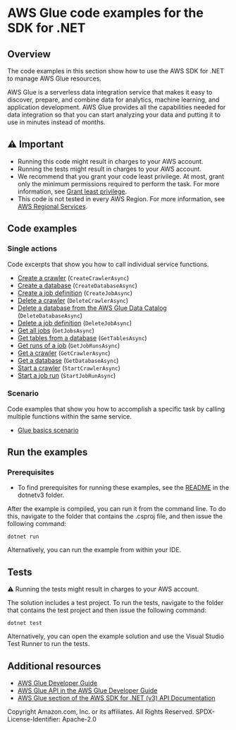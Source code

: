 # AWS Glue code examples for the SDK for .NET

## Overview
The code examples in this section show how to use the AWS SDK for .NET to manage AWS Glue resources.

AWS Glue is a serverless data integration service that makes it easy to discover, prepare, and combine data for analytics, machine learning, and application development. AWS Glue provides all the capabilities needed for data integration so that you can start analyzing your data and putting it to use in minutes instead of months.

## ⚠️ Important
* Running this code might result in charges to your AWS account.
* Running the tests might result in charges to your AWS account.
* We recommend that you grant your code least privilege. At most, grant only the minimum permissions required to perform the task. For more information, see [Grant least privilege](https://docs.aws.amazon.com/IAM/latest/UserGuide/best-practices.html#grant-least-privilege).
* This code is not tested in every AWS Region. For more information, see [AWS Regional Services](https://aws.amazon.com/about-aws/global-infrastructure/regional-product-services).

## Code examples

### Single actions
Code excerpts that show you how to call individual service functions.

- [Create a crawler](scenarios/Glue_Basics_Scenario/Glue_Basics/GlueMethods.cs) (`CreateCrawlerAsync`)
- [Create a database](scenarios/Glue_Basics_Scenario/Glue_Basics/GlueMethods.cs) (`CreateDatabaseAsync`)
- [Create a job definition](scenarios/Glue_Basics_Scenario/Glue_Basics/GlueMethods.cs) (`CreateJobAsync`)
- [Delete a crawler](scenarios/Glue_Basics_Scenario/Glue_Basics/GlueMethods.cs) (`DeleteCrawlerAsync`)
- [Delete a database from the AWS Glue Data Catalog](scenarios/Glue_Basics_Scenario/Glue_Basics/GlueMethods.cs) (`DeleteDatabaseAsync`)
- [Delete a job definition](scenarios/Glue_Basics_Scenario/Glue_Basics/GlueMethods.cs) (`DeleteJobAsync`)
- [Get all jobs](scenarios/Glue_Basics_Scenario/Glue_Basics/GlueMethods.cs) (`GetJobsAsync`)
- [Get tables from a database](scenarios/Glue_Basics_Scenario/Glue_Basics/GlueMethods.cs) (`GetTablesAsync`)
- [Get runs of a job](scenarios/Glue_Basics_Scenario/Glue_Basics/GlueMethods.cs) (`GetJobRunsAsync`)
- [Get a crawler](scenarios/Glue_Basics_Scenario/Glue_Basics/GlueMethods.cs) (`GetCrawlerAsync`)
- [Get a database](scenarios/Glue_Basics_Scenario/Glue_Basics/GlueMethods.cs) (`GetDatabaseAsync`)
- [Start a crawler](scenarios/Glue_Basics_Scenario/Glue_Basics/GlueMethods.cs) (`StartCrawlerAsync`)
- [Start a job run](scenarios/Glue_Basics_Scenario/Glue_Basics/GlueMethods.cs) (`StartJobRunAsync`)

### Scenario

Code examples that show you how to accomplish a specific task by calling
multiple functions within the same service.

- [Glue basics scenario](scenarios/Glue_Basics_Scenario/)

## Run the examples

### Prerequisites
* To find prerequisites for running these examples, see the
  [README](../README.md#Prerequisites) in the dotnetv3 folder.

After the example is compiled, you can run it from the command line. To
do this, navigate to the folder that contains the .csproj file, and then issue
the following command:

```
dotnet run
```

Alternatively, you can run the example from within your IDE.

## Tests
⚠️ Running the tests might result in charges to your AWS account.

The solution includes a test project. To run the tests, navigate to the folder that contains the test project and then issue the following command:

```
dotnet test
```

Alternatively, you can open the example solution and use the Visual Studio Test Runner to run the tests.

## Additional resources

- [AWS Glue Developer Guide](https://docs.aws.amazon.com/glue/latest/dg/glue-dg.html)
- [AWS Glue API in the AWS Glue Developer Guide](https://docs.aws.amazon.com/glue/latest/dg/aws-glue-api.html)
- [AWS Glue section of the AWS SDK for .NET (v3) API Documentation](https://docs.aws.amazon.com/sdkfornet/v3/apidocs/items/Glue/NGlue.html)

Copyright Amazon.com, Inc. or its affiliates. All Rights Reserved. SPDX-License-Identifier: Apache-2.0